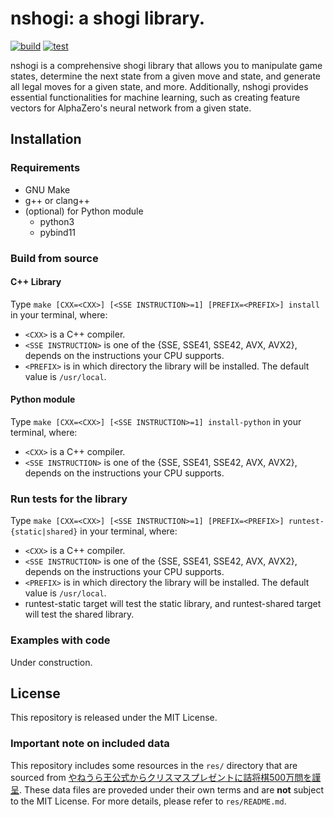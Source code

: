 # nshogi: a shogi library.

[![build](https://github.com/Nyashiki/nshogi/actions/workflows/build.yml/badge.svg?branch=master)](https://github.com/Nyashiki/nshogi/actions/workflows/build.yml)
[![test](https://github.com/nyashiki/nshogi/actions/workflows/test.yml/badge.svg?branch=master)](https://github.com/nyashiki/nshogi/actions/workflows/test.yml)

nshogi is a comprehensive shogi library that allows you to manipulate game states, determine the next state from a given move and state, and generate all legal moves for a given state, and more.
Additionally, nshogi provides essential functionalities for machine learning, such as creating feature vectors for AlphaZero's neural network from a given state.

## Installation
### Requirements
- GNU Make
- g++ or clang++
- (optional) for Python module
    - python3
    - pybind11

### Build from source
#### C++ Library
Type `make [CXX=<CXX>] [<SSE INSTRUCTION>=1] [PREFIX=<PREFIX>] install` in your terminal, where:
- `<CXX>` is a C++ compiler.
- `<SSE INSTRUCTION>` is one of the {SSE, SSE41, SSE42, AVX, AVX2}, depends on the instructions your CPU supports.
- `<PREFIX>` is in which directory the library will be installed. The default value is `/usr/local`.

#### Python module
Type `make [CXX=<CXX>] [<SSE INSTRUCTION>=1] install-python` in your terminal, where:
- `<CXX>` is a C++ compiler.
- `<SSE INSTRUCTION>` is one of the {SSE, SSE41, SSE42, AVX, AVX2}, depends on the instructions your CPU supports.

### Run tests for the library
Type `make [CXX=<CXX>] [<SSE INSTRUCTION>=1] [PREFIX=<PREFIX>] runtest-{static|shared}` in your terminal, where:
- `<CXX>` is a C++ compiler.
- `<SSE INSTRUCTION>` is one of the {SSE, SSE41, SSE42, AVX, AVX2}, depends on the instructions your CPU supports.
- `<PREFIX>` is in which directory the library will be installed. The default value is `/usr/local`.
- runtest-static target will test the static library, and runtest-shared target will test the shared library.

### Examples with code
Under construction.

## License
This repository is released under the MIT License.

### Important note on included data
This repository includes some resources in the `res/` directory that are sourced from [やねうら王公式からクリスマスプレゼントに詰将棋500万問を謹呈](https://yaneuraou.yaneu.com/2020/12/25/christmas-present/).
These data files are proveded under their own terms and are **not** subject to the MIT License.
For more details, please refer to `res/README.md`.
